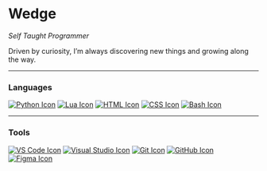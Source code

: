 # Wedge

*Self Taught Programmer*

Driven by curiosity, I’m always discovering new things and growing along the way.

---

### Languages

[![Python Icon](https://camo.githubusercontent.com/19d7d80156847c2a2598ef28bc7255bcf59b0c120546047c738cabde6246e450/68747470733a2f2f7376676c2d62616467652e76657263656c2e6170702f6170692f4c616e67756167652f507974686f6e3f7468656d653d6461726b)](https://www.python.org)
[![Lua Icon](https://camo.githubusercontent.com/062f09f28d9815434a13ad27ca99df10ade9c4750d2c196d8bf1a465e36665a3/68747470733a2f2f7376676c2d62616467652e76657263656c2e6170702f6170692f4c616e67756167652f4c75613f7468656d653d6461726b)](https://www.lua.org)
[![HTML Icon](https://camo.githubusercontent.com/9bc8fda23f1369eb01897bc98254531e047b0a6f09bb7b84f1fe5df8c0ebbc8b/68747470733a2f2f7376676c2d62616467652e76657263656c2e6170702f6170692f4c616e67756167652f48544d4c353f7468656d653d6461726b)](https://developer.mozilla.org/en-US/docs/Web/HTML)
[![CSS Icon](https://camo.githubusercontent.com/4b004060f3e21828018b278deb1b52d68d82b3113921366c30d247506cde9ffa/68747470733a2f2f7376676c2d62616467652e76657263656c2e6170702f6170692f4c616e67756167652f4353533f7468656d653d6461726b)](https://developer.mozilla.org/en-US/docs/Web/CSS)
[![Bash Icon](https://camo.githubusercontent.com/6725c5f0f60dbd7f5cd6e78312a90e7aa3dcf7f1de02a4d7e84c077b652d6f77/68747470733a2f2f7376676c2d62616467652e76657263656c2e6170702f6170692f536f6674776172652f426173683f7468656d653d6461726b)](https://www.gnu.org/software/bash/)

---

### Tools

[![VS Code Icon](https://camo.githubusercontent.com/492669f489f88d3c54919bf0d30d566609697a3b037bb7e99f9152b8f1d23151/68747470733a2f2f7376676c2d62616467652e76657263656c2e6170702f6170692f536f6674776172652f56697375616c25323053747564696f253230436f64653f7468656d653d6461726b)](https://code.visualstudio.com)
[![Visual Studio Icon](https://camo.githubusercontent.com/2fcca92d80e56fc6a5560f6d8075dc6ad1c4a209f4dc0ed3d6a1a8b9dc26f7b8/68747470733a2f2f7376676c2d62616467652e76657263656c2e6170702f6170692f536f6674776172652f56697375616c25323053747564696f3f7468656d653d6461726b)](https://visualstudio.microsoft.com)
[![Git Icon](https://camo.githubusercontent.com/ac68ac2a5bc038aa27d1d2ee2ac461fe55a7ab6847b896fcff1bb1e8fadd601c/68747470733a2f2f7376676c2d62616467652e76657263656c2e6170702f6170692f536f6674776172652f4769743f7468656d653d6461726b)](https://git-scm.com)
[![GitHub Icon](https://camo.githubusercontent.com/1417bd34d0c303f9abcbd174d57e9ee123f2b2f732c1daf382b38cfee6a282f5/68747470733a2f2f7376676c2d62616467652e76657263656c2e6170702f6170692f536f6674776172652f4769746875623f7468656d653d6461726b)](https://github.com)
[![Figma Icon](https://camo.githubusercontent.com/c0a3c23a7632e684793ce3cbafb0bb84a8f6b09759c54fccc38ad250191c0d97/68747470733a2f2f7376676c2d62616467652e76657263656c2e6170702f6170692f44657369676e2f4669676d613f7468656d653d6461726b)](https://www.figma.com)
